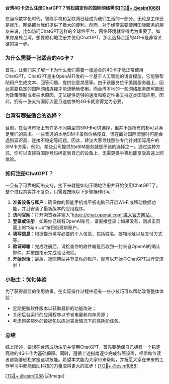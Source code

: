 **台湾4G卡怎么注册ChatGPT？轻松搞定你的国际网络需求[[TG💪+ @esim1088](https://t.me/s/esim1088)]**

在当今数字化时代，智能手机和互联网已经成为我们生活的一部分。无论是工作还是娱乐，网络都为我们提供了极大的便利。然而，对于经常需要使用国际服务的朋友来说，比如访问ChatGPT这样的全球性平台，网络环境就显得尤为重要了。如果你身处台湾，想要顺利地注册并使用ChatGPT，那么选择合适的4G卡是非常关键的第一步。

### 为什么需要一张适合的4G卡？

首先，让我们来了解一下为什么我们需要一张适合的4G卡才能正常使用ChatGPT。ChatGPT是由OpenAI开发的一个基于人工智能的语言模型，它能够帮助用户生成文本、回答问题、提供创意灵感等。由于该服务位于美国服务器上，因此需要稳定的国际网络连接才能流畅地使用。而台湾本地的一些网络服务商可能因为政策限制或者技术原因，无法提供足够的速度和稳定性来支持这类国际应用。因此，拥有一张支持国际流量且速度快的4G卡就显得尤为必要。

### 台湾有哪些适合的选择？

目前，在台湾市场上有许多不同类型的SIM卡可供选择，但并不是所有的都可以满足我们的需求。一些普通的本地SIM卡虽然价格便宜，但在面对国际流量时可能会遇到延迟高、连接不稳定等问题。因此，建议大家寻找那些专门针对国际用户的SIM卡方案。例如，某些公司提供的eSIM服务就是不错的选择之一。通过这种方式，你可以直接将国际号码绑定到自己的设备上，无需更换手机也能享受高速上网体验。

### 如何注册ChatGPT？

一旦有了可靠的网络支持，接下来就是如何正确地注册并开始使用ChatGPT了。整个过程其实并不复杂，只需要按照以下步骤操作即可：

1. **准备设备与账户**：确保你的智能手机或平板电脑已开启Wi-Fi或移动数据功能，并且安装了最新版本的应用程序。
2. **访问官网**：打开浏览器并输入“https://chat.openai.com”进入官方网站。
3. **登录或注册**：如果你已经有OpenAI账号，请直接登录；如果没有，则点击页面上的“Sign Up”按钮创建新账户。
4. **填写信息**：根据提示填写必要的个人信息，包括姓名、邮箱地址以及支付方式等。
5. **验证邮箱**：完成注册后，请检查你的收件箱是否收到一封来自OpenAI的确认邮件，并按照指示完成验证流程。
6. **开始对话**：最后，返回网站并登录你的账户，就可以开始与ChatGPT进行交流啦！

### 小贴士：优化体验

为了获得最佳的使用效果，在实际操作过程中还有一些小技巧可以帮助改善整体体验：
- 定期更新软件版本以获取最新的功能改进；
- 关闭后台运行的应用程序以节省电量和内存资源；
- 考虑购买额外的数据包以应对突发情况下的高耗能任务。

### 总结

综上所述，要想在台湾成功注册并使用ChatGPT，首先要确保自己拥有一个稳定高效的4G卡作为基础保障。同时，遵循上述指南逐步完成各项设置，相信每位读者都能够轻松掌握这项技能。希望本文能为大家带来帮助，并祝愿大家在未来的工作学习中都能借助科技的力量取得更大的进步！[[TG💪+ @esim1088](https://t.me/s/esim1088)]

[[TG💪+ @esim1088](https://t.me/s/esim1088) ![Image](https://i.postimg.cc/4NQfJmqS/Snipaste-2025-05-13-00-14-12.png)]